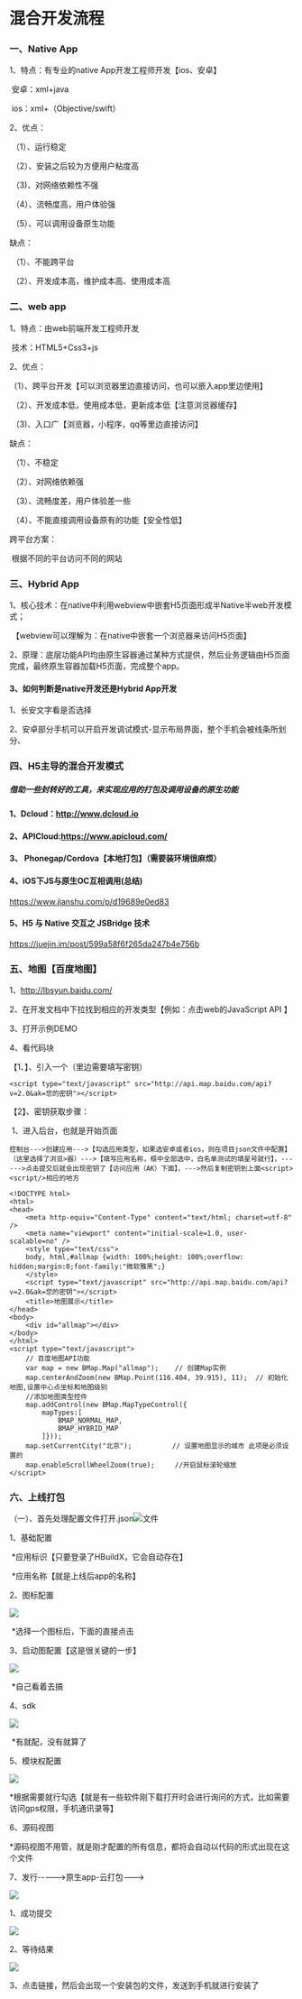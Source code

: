 # 混合开发流程

### 一、Native App

1、特点：有专业的native App开发工程师开发【ios、安卓】

​	安卓：xml+java

​	ios：xml+（Objective/swift）

2、优点：

​	（1）、运行稳定

​	（2）、安装之后较为方便用户粘度高

​	（3)、对网络依赖性不强

​	（4）、流畅度高，用户体验强

​	（5）、可以调用设备原生功能

缺点：

​	（1）、不能跨平台

​	（2）、开发成本高，维护成本高、使用成本高

### 二、web app

1、特点：由web前端开发工程师开发

​	技术：HTML5+Css3+js

2、优点：

​	（1）、跨平台开发【可以浏览器里边直接访问，也可以嵌入app里边使用】

​	（2）、开发成本低，使用成本低，更新成本低【注意浏览器缓存】

​	（3)、入口广【浏览器，小程序，qq等里边直接访问】

缺点：

​	（1）、不稳定

​	（2）、对网络依赖强

​	（3）、流畅度差，用户体验差一些

​	（4）、不能直接调用设备原有的功能【安全性低】

跨平台方案：

​	根据不同的平台访问不同的网站

### 三、Hybrid App

1、核心技术：在native中利用webview中嵌套H5页面形成半Native半web开发模式；

​	【webview可以理解为：在native中嵌套一个浏览器来访问H5页面】

2、原理：底层功能API均由原生容器通过某种方式提供，然后业务逻辑由H5页面完成，最终原生容器加载H5页面，完成整个app。

#### 3、如何判断是native开发还是Hybrid App开发

1、长安文字看是否选择

2、安卓部分手机可以开启开发调试模式-显示布局界面，整个手机会被线条所划分、

### 四、H5主导的混合开发模式

##### 借助一些封转好的工具，来实现应用的打包及调用设备的原生功能

#### 1、Dcloud：http://www.dcloud.io

#### 2、APICloud:https://www.apicloud.com/

#### 3、	Phonegap/Cordova【本地打包】（需要装环境很麻烦）

#### 4、iOS下JS与原生OC互相调用(总结)

https://www.jianshu.com/p/d19689e0ed83

#### 5、H5 与 Native 交互之 JSBridge 技术

https://juejin.im/post/599a58f6f265da247b4e756b

### 五、地图【百度地图】

1、http://lbsyun.baidu.com/

2、在开发文档中下拉找到相应的开发类型【例如：点击web的JavaScript API 】

3、打开示例DEMO

4、看代码块

【1、】、引入一个（里边需要填写密钥）

```
<script type="text/javascript" src="http://api.map.baidu.com/api?v=2.0&ak=您的密钥"></script>
```

【2】、密钥获取步骤：

​	1、进入后台，也就是开始页面

```
控制台--->创建应用--->【勾选应用类型，如果选安卓或者ios，则在项目json文件中配置】（这里选择了浏览>器）--->【填写应用名称，框中全部选中，白名单测试的填星号就行】，------>点击提交后就会出现密钥了【访问应用（AK）下面】，--->然后复制密钥到上面<script><script/>相应的地方
```



```
<!DOCTYPE html>
<html>
<head>
	<meta http-equiv="Content-Type" content="text/html; charset=utf-8" />
	<meta name="viewport" content="initial-scale=1.0, user-scalable=no" />
	<style type="text/css">
	body, html,#allmap {width: 100%;height: 100%;overflow: hidden;margin:0;font-family:"微软雅黑";}
	</style>
	<script type="text/javascript" src="http://api.map.baidu.com/api?v=2.0&ak=您的密钥"></script>
	<title>地图展示</title>
</head>
<body>
	<div id="allmap"></div>
</body>
</html>
<script type="text/javascript">
	// 百度地图API功能
	var map = new BMap.Map("allmap");    // 创建Map实例
	map.centerAndZoom(new BMap.Point(116.404, 39.915), 11);  // 初始化地图,设置中心点坐标和地图级别
	//添加地图类型控件
	map.addControl(new BMap.MapTypeControl({
		mapTypes:[
            BMAP_NORMAL_MAP,
            BMAP_HYBRID_MAP
        ]}));	  
	map.setCurrentCity("北京");          // 设置地图显示的城市 此项是必须设置的
	map.enableScrollWheelZoom(true);     //开启鼠标滚轮缩放
</script>

```

### 六、上线打包

（一）、首先处理配置文件打开.json![文件](C:\Users\吕运学\Desktop\混合开发\img\上线打包配置文件1.png)

1、基础配置

​	*应用标识【只要登录了HBuildX，它会自动存在】

​	*应用名称【就是上线后app的名称】

2、图标配置

![](C:\Users\吕运学\Desktop\混合开发\img\图标配置1.png)

​	*选择一个图标后，下面的直接点击

3、启动图配置【这是很关键的一步】

![](C:\Users\吕运学\Desktop\混合开发\img\启动文件配置.png)



​	*自己看着去搞

4、sdk

![](C:\Users\吕运学\Desktop\混合开发\img\sdk.png)



​	*有就配，没有就算了

5、模块权配置

![](C:\Users\吕运学\Desktop\混合开发\img\模块权配置.png)



​	*根据需要就行勾选【就是有一些软件刚下载打开时会进行询问的方式，比如需要访问gps权限，手机通讯录等】

6、源码视图

*源码视图不用管，就是刚才配置的所有信息，都将会自动以代码的形式出现在这个文件

7、发行----->原生app-云打包--->

![](C:\Users\吕运学\Desktop\混合开发\img\发行.png)

1、成功提交

![](C:\Users\吕运学\Desktop\混合开发\img\成功提交.png)

2、等待结果

![](C:\Users\吕运学\Desktop\混合开发\img\打包后的结果.png)

3、点击链接，然后会出现一个安装包的文件，发送到手机就进行安装了